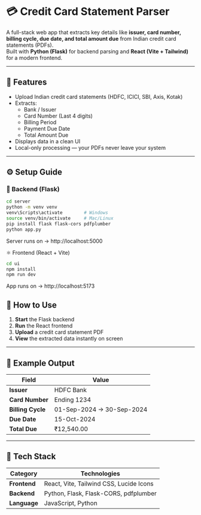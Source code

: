 # 💳 Credit Card Statement Parser

A full-stack web app that extracts key details like **issuer, card number, billing cycle, due date, and total amount due** from Indian credit card statements (PDFs).  
Built with **Python (Flask)** for backend parsing and **React (Vite + Tailwind)** for a modern frontend.

---

## 🚀 Features
- Upload Indian credit card statements (HDFC, ICICI, SBI, Axis, Kotak)
- Extracts:
  - Bank / Issuer
  - Card Number (Last 4 digits)
  - Billing Period
  - Payment Due Date
  - Total Amount Due
- Displays data in a clean UI
- Local-only processing — your PDFs never leave your system

---

## ⚙️ Setup Guide

### 🐍 Backend (Flask)
```bash
cd server
python -m venv venv
venv\Scripts\activate        # Windows
source venv/bin/activate     # Mac/Linux
pip install flask flask-cors pdfplumber
python app.py
```
Server runs on → http://localhost:5000

⚛️ Frontend (React + Vite)
```bash
cd ui
npm install
npm run dev
```
App runs on → http://localhost:5173

## 🧾 How to Use

1. **Start** the Flask backend  
2. **Run** the React frontend  
3. **Upload** a credit card statement PDF  
4. **View** the extracted data instantly on screen  

---

## 🧠 Example Output

| Field | Value |
|-------|--------|
| **Issuer** | HDFC Bank |
| **Card Number** | Ending 1234 |
| **Billing Cycle** | 01-Sep-2024 → 30-Sep-2024 |
| **Due Date** | 15-Oct-2024 |
| **Total Due** | ₹12,540.00 |

---

## 🧩 Tech Stack

| Category | Technologies |
|-----------|--------------|
| **Frontend** | React, Vite, Tailwind CSS, Lucide Icons |
| **Backend** | Python, Flask, Flask-CORS, pdfplumber |
| **Language** | JavaScript, Python |
